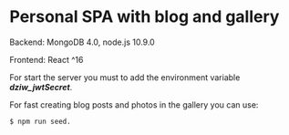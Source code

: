 # Personal SPA with blog and gallery

Backend: MongoDB 4.0, node.js 10.9.0

Frontend: React ^16

For start the server you must to add the environment variable **_dziw_jwtSecret_**.

For fast creating blog posts and photos in the gallery you can use:

```
$ npm run seed.
```
